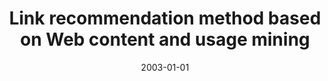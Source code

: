 ---
# Documentation: https://wowchemy.com/docs/managing-content/

title: Link recommendation method based on Web content and usage mining
subtitle: ''
summary: ''
authors:
- kazienko
- Maciej Kiewra
tags: []
categories: []
date: '2003-01-01'
lastmod: 2022-10-07T05:48:06Z
featured: false
draft: false

# Featured image
# To use, add an image named `featured.jpg/png` to your page's folder.
# Focal points: Smart, Center, TopLeft, Top, TopRight, Left, Right, BottomLeft, Bottom, BottomRight.
image:
  caption: ''
  focal_point: ''
  preview_only: false

# Projects (optional).
#   Associate this post with one or more of your projects.
#   Simply enter your project's folder or file name without extension.
#   E.g. `projects = ["internal-project"]` references `content/project/deep-learning/index.md`.
#   Otherwise, set `projects = []`.
projects: []
publishDate: '2022-10-07T05:48:04.865954Z'
publication_types:
- '1'
abstract: ''
publication: "*Intelligent information processing and Web mining. Proceedings of the\
  \ International IIS:IIPWM '03 Conference, Zakopane, June 2-5, 2003*"
---